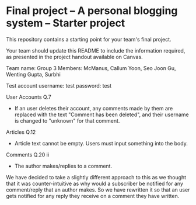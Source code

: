 Final project &ndash; A personal blogging system &ndash; Starter project
==========
This repository contains a starting point for your team's final project.

Your team should update this README to include the information required, as presented in the project handout available on Canvas.

Team name: Group 3
Members:
McManus, Callum
Yoon, Seo Joon
Gu, Wenting
Gupta, Surbhi

Test account
username: test
password: test


User Accounts Q.7
- If an user deletes their account, any comments made by them are replaced with the text "Comment has been deleted", and their
username is changed to "unknown" for that comment.

Articles Q.12
- Article text cannot be empty. Users must input something into the body.

Comments Q.20 ii
- The author makes/replies to a comment.

We have decided to take a slightly different approach to this as we thought that it was counter-intuitive as why would a subscriber
be notified for any comment/reply that an author makes. So we have rewritten it so that an user gets notified for any reply they
receive on a comment they have written.